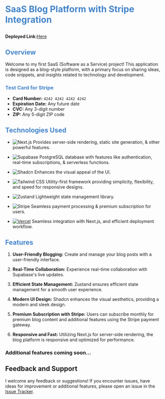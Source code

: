 <h1 style="color:#4384CA">

SaaS Blog Platform with Stripe Integration

</h1>

**Deployed Link:**[Here](https://sams-blog-gamma.vercel.app/)

<h2 style="color:#4384CA">
Overview
</h2>
Welcome to my first SaaS (Software as a Service) project! This application is designed as a blog-style platform, with a primary focus on sharing ideas, code snippets, and insights related to technology and development.

<h3 style="color:#4384CA">
Test Card for Stripe <span style="color:#fff">(Test Mode)</span>
</h3>

- **Card Number:** `4242 4242 4242 4242`
- **Expiration Date:** Any future date
- **CVC:** Any 3-digit number
- **ZIP:** Any 5-digit ZIP code

<h2 style="color:#4384CA">
Technologies Used
</h2>

- ![Next.js](https://img.shields.io/badge/Next.js-%23000000?style=flat&logo=next.js&logoColor=white)
  Provides server-side rendering, static site generation, & other powerful features.

- ![Supabase](https://img.shields.io/badge/Supabase-%2335495e?style=flat&logo=supabase&logoColor=white)
  PostgreSQL database with features like authentication, real-time subscriptions, & serverless functions.


- ![Shadcn](https://img.shields.io/badge/Shadcn-%23373737?style=flat)
  Enhances the visual appeal of the UI.

 - ![Tailwind CSS](https://img.shields.io/badge/Tailwind_CSS-%2338B2AC?style=flat&logo=tailwind-css&logoColor=white)
    Utility-first framework providing simplicity, flexibility, and speed for responsive designs.
- ![Zustand](https://img.shields.io/badge/Zustand-%23E8CE42?style=flat&logo=zustand&logoColor=white)
  Lightweight state management library.

- ![Stripe](https://img.shields.io/badge/Stripe-%231a1a1a?style=flat&logo=stripe&logoColor=white)
  Seamless payment processing & premium subscription for users.

- [![Vercel](https://img.shields.io/badge/Vercel-%23000000?style=flat&logo=vercel&logoColor=white)](URL)
  Seamless integration with Next.js, and efficient deployment workflow.
<h2 style="color:#4384CA">
Features
</h2>

1. **User-Friendly Blogging:** Create and manage your blog posts with a user-friendly interface.

2. **Real-Time Collaboration:** Experience real-time collaboration with Supabase's live updates.

3. **Efficient State Management:** Zustand ensures efficient state management for a smooth user experience.

4. **Modern UI Design:** Shadcn enhances the visual aesthetics, providing a modern and sleek design.

5. **Premium Subscription with Stripe:** Users can subscribe monthly for premium blog content and additional features using the Stripe payment gateway.

6. **Responsive and Fast:** Utilizing Next.js for server-side rendering, the blog platform is responsive and optimized for performance.

### Additional features coming soon...

## Feedback and Support

I welcome any feedback or suggestions! If you encounter issues, have ideas for improvement or additional features, please open an issue in the [Issue Tracker](https://github.com/samadams412/dailyblog-SaaS/issues).

